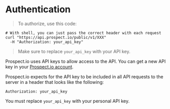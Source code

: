 # Authentication

> To authorize, use this code:

```shell
# With shell, you can just pass the correct header with each request
curl "https://api.prospect.io/public/v1/XXX"
  -H "Authorization: your_api_key"
```

> Make sure to replace `your_api_key` with your API key.

Prospect.io uses API keys to allow access to the API. You can get a new API key in your [Prospect.io account](https://app.prospect.io/profile/api).

Prospect.io expects for the API key to be included in all API requests to the server in a header that looks like the following:

`Authorization: your_api_key`

<aside class="notice">
You must replace <code>your_api_key</code> with your personal API key.
</aside>
